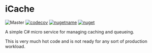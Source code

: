 # iCache
![Master](https://github.com/greenygh0st/icache/workflows/Master/badge.svg) [![codecov](https://codecov.io/gh/greenygh0st/icache/branch/master/graph/badge.svg)](https://codecov.io/gh/greenygh0st/icache) [![nugetname](https://img.shields.io/badge/nuget%20package-iCache.Redis.Client-brightgreen)](https://www.nuget.org/packages/iCache.Redis.Client/) [![nuget](https://img.shields.io/nuget/v/iCache.Redis.Client)](https://www.nuget.org/packages/iCache.Redis.Client/)

A simple C# micro service for managing caching and queueing.

This is very much hot code and is not ready for any sort of production workload.
